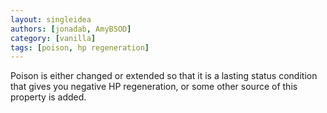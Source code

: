 ```yaml
---
layout: singleidea
authors: [jonadab, AmyBSOD]
category: [vanilla]
tags: [poison, hp regeneration]
---
```

Poison is either changed or extended so that it is a lasting status condition that gives you negative HP regeneration, or some other source of this property is added.
